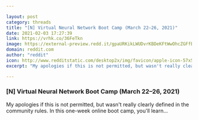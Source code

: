 ```yaml
---

layout: post
category: threads
title: "[N] Virtual Neural Network Boot Camp (March 22–26, 2021)"
date: 2021-02-03 17:27:39
link: https://vrhk.co/36FeTkn
image: https://external-preview.redd.it/gpaURKikLWUDvrKBDeKFtWwOhcZGFfBxZ-MezCil7Ac.jpg?width=1200&height=628.272251309&auto=webp&crop=1200:628.272251309,smart&s=c0c93fb3ff981553698b7fb94dc521ddfd8a7f2b
domain: reddit.com
author: "reddit"
icon: http://www.redditstatic.com/desktop2x/img/favicon/apple-icon-57x57.png
excerpt: "My apologies if this is not permitted, but wasn't really clearly defined in the community rules. In this one-week online boot camp, you'll learn..."

---
```


### [N] Virtual Neural Network Boot Camp (March 22–26, 2021)

My apologies if this is not permitted, but wasn't really clearly defined in the community rules. In this one-week online boot camp, you'll learn...